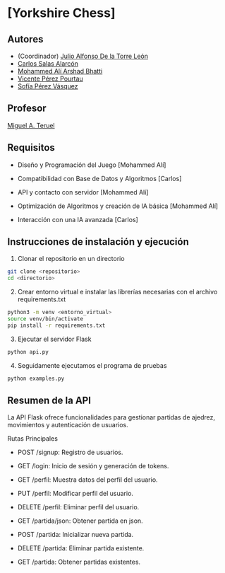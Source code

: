 # [Yorkshire Chess]
[//]: # (Incluid aquí la descripción de vuestra aplicación. Por cierto, así se ponen comentarios en Markdown)

## Autores

* (Coordinador) [Julio Alfonso De la Torre León](https://github.com/JulioAlfonsoUA)
* [Carlos Salas Alarcón](https://github.com/csa94UA)
* [Mohammed Alí Arshad Bhatti](https://github.com/MohammedAli-Biar)
* [Vicente Pérez Pourtau](https://github.com/vicenteprzz)
* [Sofía Pérez Vásquez](https://github.com/sofiaaperezz)

## Profesor
[//]: # (Dejad a quien corresponda)
[Miguel A. Teruel](https://github.com/materuel-ua)

## Requisitos
[//]: # (Indicad aquí los requisitos de vuestra aplicación, así como el alumno responsable de cada uno de ellos)
* Diseño y Programación del Juego [Mohammed Alí] 

* Compatibilidad con Base de Datos y Algoritmos [Carlos] 

* API y contacto con servidor [Mohammed Alí] 

* Optimización de Algoritmos y creación de IA básica [Mohammed Alí] 

* Interacción con una IA avanzada  [Carlos] 

## Instrucciones de instalación y ejecución
[//]: # (Indicad aquí qué habría que hacer para ejecutar vuestra aplicación)

1. Clonar el repositorio en un directorio
```bash
git clone <repositorio>
cd <directorio>
```

2. Crear entorno virtual e instalar las librerías necesarias con el archivo requirements.txt
```bash
python3 -m venv <entorno_virtual>
source venv/bin/activate
pip install -r requirements.txt
```
3. Ejecutar el servidor Flask
```bash
python api.py
```

4. Seguidamente ejecutamos el programa de pruebas
```bash
python examples.py
```

## Resumen de la API
[//]: # (Cuando tengáis la API, añadiréis aquí la descripción de las diferentes llamadas.)
[//]: # (Para la evaluación por pares, indicaréis aquí las diferentes opciones de vuestro menú textual, especificando para qué sirve cada una de ellas)
La API Flask ofrece funcionalidades para gestionar partidas de ajedrez, movimientos y autenticación de usuarios.


Rutas Principales

* POST /signup: Registro de usuarios.

* GET /login: Inicio de sesión y generación de tokens.

* GET /perfil: Muestra datos del perfil del usuario.

* PUT /perfil: Modificar perfil del usuario.

* DELETE /perfil: Eliminar perfil del usuario.

* GET /partida/json: Obtener partida en json.

* POST /partida: Inicializar nueva partida.

* DELETE /partida: Eliminar partida existente.

* GET /partida: Obtener partidas existentes.